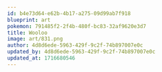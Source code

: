```yaml
---
id: b4e73d64-e62b-4b17-a275-09d99ab7f918
blueprint: art
pokemon: 791485f2-2f4b-480f-bc83-32af9620e3d7
title: Wooloo
image: art/831.png
author: 4d8d6ede-5963-429f-9c2f-74b897007e0c
updated_by: 4d8d6ede-5963-429f-9c2f-74b897007e0c
updated_at: 1716680546
---
```

